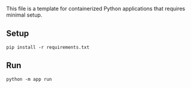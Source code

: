 This file is a template for containerized Python applications that requires minimal setup.


## Setup

```shell
pip install -r requirements.txt
```

## Run

```shell
python -m app run
```
